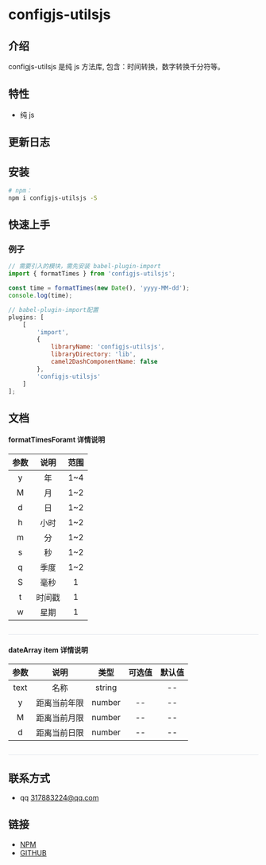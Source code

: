# configjs-utilsjs

## 介绍

configjs-utilsjs 是纯 js 方法库, 包含：时间转换，数字转换千分符等。

## 特性

-   纯 js

## 更新日志
<!-- 更新日志的标记 -->

## 安装

```bash
# npm：
npm i configjs-utilsjs -S
```

## 快速上手

### 例子

```js
// 需要引入的模块，需先安装 babel-plugin-import
import { formatTimes } from 'configjs-utilsjs';

const time = formatTimes(new Date(), 'yyyy-MM-dd');
console.log(time);

// babel-plugin-import配置
plugins: [
    [
        'import',
        {
            libraryName: 'configjs-utilsjs',
            libraryDirectory: 'lib',
            camel2DashComponentName: false
        },
        'configjs-utilsjs'
    ]
];
```

## 文档

<!-- 通过nodejs生成的文档的标记 -->

<a id="formatTimesForamt"></a>

#### formatTimesForamt 详情说明

| 参数  |  说明  | 范围  |
| :---: | :----: | :---: |
|   y   |   年   |  1~4  |
|   M   |   月   |  1~2  |
|   d   |   日   |  1~2  |
|   h   |  小时  |  1~2  |
|   m   |   分   |  1~2  |
|   s   |   秒   |  1~2  |
|   q   |  季度  |  1~2  |
|   S   |  毫秒  |   1   |
|   t   | 时间戳 |   1   |
|   w   |  星期  |   1   |

<p style="width: 100%; height: 1px; background-color: #e4e7ed; margin-top: 28px;"></p>

#### dateArray item 详情说明

| 参数  |     说明     |  类型  | 可选值 | 默认值 |
| :---: | :----------: | :----: | :----: | :----: |
| text  |     名称     | string |        |   --   | -- |
|   y   | 距离当前年限 | number |   --   |   --   |
|   M   | 距离当前月限 | number |   --   |   --   |
|   d   | 距离当前日限 | number |   --   |   --   |

<p style="width: 100%; height: 1px; background-color: #e4e7ed; margin-top: 28px;"></p>

## 联系方式

-   qq 317883224@qq.com

## 链接

-   [NPM](https://www.npmjs.com/package/configjs-utilsjs)
-   [GITHUB](https://github.com/317883224/configjs-utilsjs)
